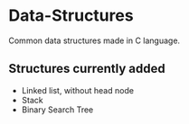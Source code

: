 # Data-Structures
Common data structures made in C language.

## Structures currently added
* Linked list, without head node
* Stack
* Binary Search Tree
